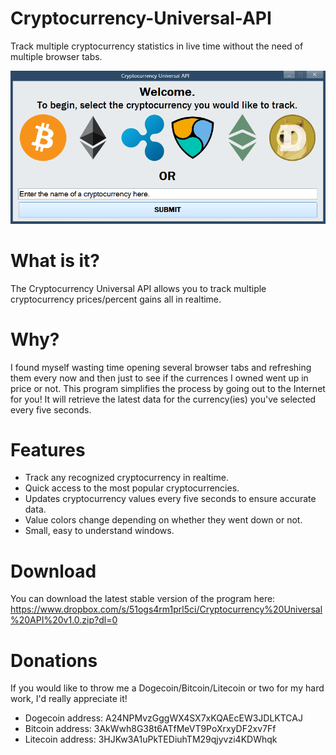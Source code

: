 # Cryptocurrency-Universal-API
Track multiple cryptocurrency statistics in live time without the need of multiple browser tabs.

![Alt text](https://github.com/MTS11648/Cryptocurrency-Universal-API/blob/master/Universal%20API/Screenshots/Screenshot.PNG "Main User Interface Screenshot")

# What is it?
The Cryptocurrency Universal API allows you to track multiple cryptocurrency prices/percent gains all in realtime.

# Why?
I found myself wasting time opening several browser tabs and refreshing them every now and then just to see if the currences I owned went up in price or not. This program simplifies the process by going out to the Internet for you! It will retrieve the latest data for the currency(ies) you've selected every five seconds. 

# Features
- Track any recognized cryptocurrency in realtime.
- Quick access to the most popular cryptocurrencies.
- Updates cryptocurrency values every five seconds to ensure accurate data.
- Value colors change depending on whether they went down or not.
- Small, easy to understand windows.

# Download
You can download the latest stable version of the program here: https://www.dropbox.com/s/51ogs4rm1prl5ci/Cryptocurrency%20Universal%20API%20v1.0.zip?dl=0

# Donations
If you would like to throw me a Dogecoin/Bitcoin/Litecoin or two for my hard work, I'd really appreciate it!
- Dogecoin address: A24NPMvzGggWX4SX7xKQAEcEW3JDLKTCAJ
- Bitcoin address: 3AkWwh8G38t6ATfMeVT9PoXrxyDF2xv7Ff
- Litecoin address: 3HJKw3A1uPkTEDiuhTM29qjyvzi4KDWhqk
